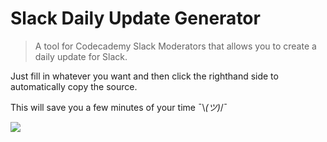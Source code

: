 # Slack Daily Update Generator
> A tool for Codecademy Slack Moderators that allows you to create a daily update for Slack.

Just fill in whatever you want and then click the righthand side to automatically copy the source.

This will save you a few minutes of your time ¯\\_(ツ)_/¯

![](https://i.imgur.com/7Fj09Ef.png)
